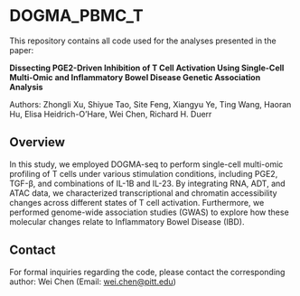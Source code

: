 # DOGMA_PBMC_T

This repository contains all code used for the analyses presented in the paper:

**Dissecting PGE2-Driven Inhibition of T Cell Activation Using Single-Cell Multi-Omic and Inflammatory Bowel Disease Genetic Association Analysis**

Authors: Zhongli Xu, Shiyue Tao, Site Feng, Xiangyu Ye, Ting Wang, Haoran Hu, Elisa Heidrich-O’Hare, Wei Chen, Richard H. Duerr

## Overview

In this study, we employed DOGMA-seq to perform single-cell multi-omic profiling of T cells under various stimulation conditions, including PGE2, TGF-β, and combinations of IL-1B and IL-23. By integrating RNA, ADT, and ATAC data, we characterized transcriptional and chromatin accessibility changes across different states of T cell activation. Furthermore, we performed genome-wide association studies (GWAS) to explore how these molecular changes relate to Inflammatory Bowel Disease (IBD).

## Contact

For formal inquiries regarding the code, please contact the corresponding author: Wei Chen (Email: wei.chen@pitt.edu)
